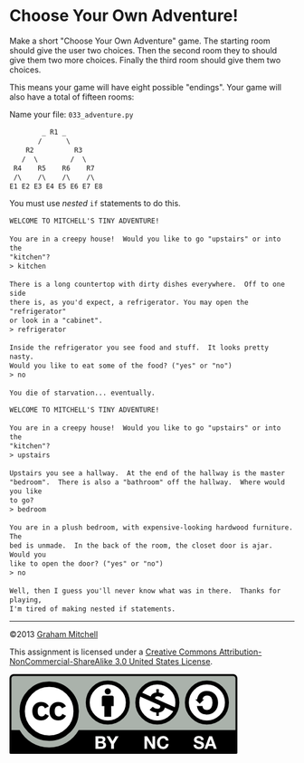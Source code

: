 # Choose Your Own Adventure!

Make a short "Choose Your Own Adventure" game. The starting room
should give the user two choices. Then the second room they 
to should give them two more choices. Finally the third room should give them two choices.

This means your game will have eight possible "endings". Your game will also have a total of fifteen rooms:

Name your file: `033_adventure.py`

```
        _ R1 _
       /      \
    R2          R3
   /  \        /  \
 R4    R5    R6    R7
 /\    /\    /\    /\
E1 E2 E3 E4 E5 E6 E7 E8

```

You must use *nested* `if` statements to do this.

```
WELCOME TO MITCHELL'S TINY ADVENTURE!

You are in a creepy house!  Would you like to go "upstairs" or into the
"kitchen"?
> kitchen

There is a long countertop with dirty dishes everywhere.  Off to one side
there is, as you'd expect, a refrigerator. You may open the "refrigerator"
or look in a "cabinet".
> refrigerator

Inside the refrigerator you see food and stuff.  It looks pretty nasty.
Would you like to eat some of the food? ("yes" or "no")
> no

You die of starvation... eventually.

```

```
WELCOME TO MITCHELL'S TINY ADVENTURE!

You are in a creepy house!  Would you like to go "upstairs" or into the
"kitchen"?
> upstairs

Upstairs you see a hallway.  At the end of the hallway is the master
"bedroom".  There is also a "bathroom" off the hallway.  Where would you like
to go?
> bedroom

You are in a plush bedroom, with expensive-looking hardwood furniture.  The
bed is unmade.  In the back of the room, the closet door is ajar.  Would you
like to open the door? ("yes" or "no")
> no

Well, then I guess you'll never know what was in there.  Thanks for playing,
I'm tired of making nested if statements.

```

---


©2013 [Graham Mitchell](https://programmingbydoing.com/)

This assignment is licensed under a
[Creative Commons Attribution-NonCommercial-ShareAlike 3.0 United States License](https://creativecommons.org/licenses/by-nc-sa/3.0/us/deed.en_US).  

![Creative Commons License](images/by-nc-sa.png)
